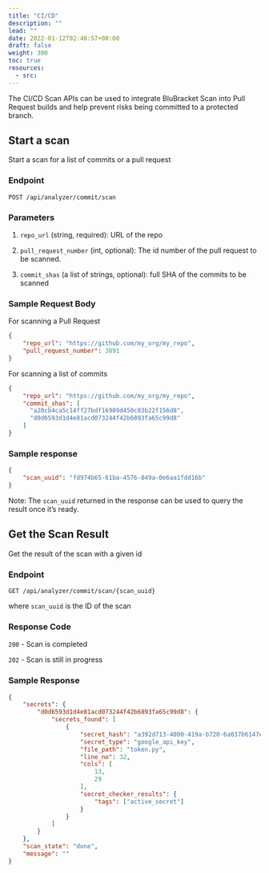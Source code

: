 ```yaml
---
title: "CI/CD"
description: ""
lead: ""
date: 2022-01-12T02:48:57+00:00
draft: false
weight: 300
toc: true
resources:
  - src:
---
```


The CI/CD Scan APIs can be used to integrate BluBracket Scan into Pull Request builds and 
help prevent risks being committed to a protected branch.


## Start a scan

Start a scan for a list of commits or a pull request

### Endpoint

`POST /api/analyzer/commit/scan`

### Parameters

1. `repo_url` (string, required): URL of the repo

1. `pull_request_number` (int, optional): The id number of the pull request to be scanned.

1. `commit_shas` (a list of strings, optional): full SHA of the commits to be scanned

### Sample Request Body

For scanning a Pull Request 

```json
{
	"repo_url": "https://github.com/my_org/my_repo",
	"pull_request_number": 3891
}
```

For scanning a list of commits

```json
{
	"repo_url": "https://github.com/my_org/my_repo",
	"commit_shas": [
      "a20cb4ca5c14ff27bdf16989d450c83b22f156d8",
      "d0d6593d1d4e81acd073244f42b6893fa65c99d8"
    ]
}
```

### Sample response

```json
{
    "scan_uuid": "fd974b65-61ba-4576-849a-0e6aa1fdd16b"
}
```

Note: The `scan_uuid` returned in the response can be used to query the result once it’s ready.


## Get the Scan Result

Get the result of the scan with a given id

### Endpoint

`GET /api/analyzer/commit/scan/{scan_uuid}`


where `scan_uuid` is the ID of the scan

### Response Code

`200` - Scan is completed

`202` - Scan is still in progress

### Sample Response

```json
{
    "secrets": {
        "d0d6593d1d4e81acd073244f42b6893fa65c99d8": {
            "secrets_found": [
                {
                    "secret_hash": "a392d713-4000-419a-b720-6a037b6147e3",
                    "secret_type": "google_api_key",
                    "file_path": "token.py",
                    "line_no": 32,
                    "cols": [
                        13,
                        29
                    ],
                    "secret_checker_results": {
                        "tags": ["active_secret"]
                    }
                }
            ]
        }
    },
    "scan_state": "done",
    "message": ""
}
```

